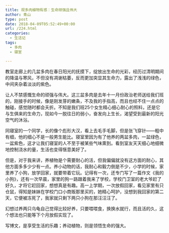 ```yaml
---
title: 观多肉植物有感：生命顽强且伟大
author: 青山
type: post
date: 2018-04-09T05:52:49+00:00
url: /224.html
categories:
  - 生活记
tags:
  - 多肉
  - 寝室

---
```

教室走廊上的几盆多肉在春日阳光的抚摸下，绽放出生命的光彩，经历过清明期间的降温与寒风，不但没有凋谢枯萎，反而更加突显其生命力，露出了浅浅的绿色，中间夹杂着淡淡的紫色。

让人不禁感慨生命的顽强与伟大。这三盆多肉是去年十一月份政治老师送给我们班的，刚接手的时候，像是刚发芽的嫩条，不及我的手指高，而且也经不住一点点的触碰，感觉随时都会夭折。不知是我们班25个女生精心细心耐心的照料，还是它与生俱来的生命力，现如今一脱往日的弱小，奋发向上生长，渴望受到最新的阳光空气的沐浴。

同寝室的一个同学，长的像个彪形大汉，看上去毛手毛脚，但是张飞穿针——粗中有细，他的细心不是一般男生能比。寝室里因为有了他养的两盆多肉，一盆绿色，一盆紫色，这才让我们寝室的人不至于被某些气味熏到。看到室友天天细心地细微地控制浇水的量，生活也变得惬意美好了。

但是，对于我来讲，养植物是个需要耐心的活，但我偏偏就没有这方面的耐心，其他方面多多少少有一点。养小动物的话，我耐心和毅力倒是不少，小学的时候，家里养了小狗，放学回家，就要带着它玩。记得有一次，还专门写了一篇作文《我的小狗》，还有一次早晨，家里的狗一路跟着我来了学校，学校门卫室的老大爷赶了好久，才将它赶回家，想想真是有趣。高一上学期，一次放假回家，看见家里有只仓鼠，得知是妹妹在学校门口小商贩那里买的，她精心呵护，没想到我回家的第二天，它便被冻死了，我家就只剩下两只小狗在那汪汪汪了。

幻想过养两只乌龟自己觉得比较好养，只要喂喂食，换换水就行，而且活的久，这个想法也只能等下个月放假实现了。

写博文，是享受生活的乐趣；养动植物，则是领悟生命的强大。